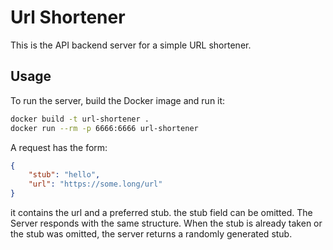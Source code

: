 # Url Shortener

This is the API backend server for a simple URL shortener.

## Usage

To run the server, build the Docker image and run it:

```bash
docker build -t url-shortener .
docker run --rm -p 6666:6666 url-shortener
```

A request has the form:

```json
{
	"stub": "hello",
	"url": "https://some.long/url"
}
```

it contains the url and a preferred stub. the stub field can be omitted.
The Server responds with the same structure. When the stub is already taken or the stub was omitted, the server returns a randomly generated stub.
